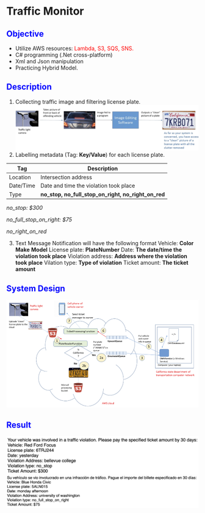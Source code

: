 # Traffic Monitor

## <font color = "blue">Objective</font> 
- Utilize AWS resources: <font color = "red">Lambda, S3, SQS, SNS.</font> 
- C# programming (.Net cross-platform)
- Xml and Json manipulation 
- Practicing Hybrid Model. 

## <font color = "blue">Description</font>

1. Collecting traffic image and filtering license plate. 
![Collection](/Asset/Collection.png)
2. Labelling metadata (Tag: **Key/Value**) for each license plate. 

|Tag|Description|
|------|--------|
|Location| Intersection address|
|Date/Time| Date and time the violation took place|
|Type| **no_stop, no_full_stop_on_right, no_right_on_red**|

*no_stop: $300*

*no_full_stop_on_right: $75*

*no_right_on_red*

3. Text Message Notification will have the following format 
Vehicle: **Color** **Make** **Model**
License plate: **PlateNumber**
Date: **The date/time the violation took place**
Violation address: **Address where the violation took place** Vilation type: **Type of violation**
Ticket amount: **The ticket amount**

## <font color = "blue">System Design </font>
![Design](/Asset/SystemWorkflowDiagram.png)

## <font color = "blue">Result </font>
![English](/Asset/English.png)
![Spanish](/Asset/Spanish.png)